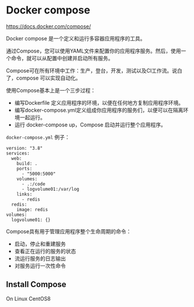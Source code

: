 # Docker compose

https://docs.docker.com/compose/

Docker compose 是一个定义和运行多容器应用程序的工具。

通过Compose，您可以使用YAML文件来配置你的应用程序服务。然后，使用一个命令，就可以从配置中创建并启动所有服务。

Compose可在所有环境中工作：生产，登台，开发，测试以及CI工作流。说白了，compose 可以实现自动化。

使用Compose基本上是一个三步过程：
- 编写Dockerfile 定义应用程序的环境，以便在任何地方复制应用程序环境。
- 编写docker-compose.yml定义组成你应用程序的服务们，以便可以在隔离环境一起运行。
- 运行 docker-compose up，Compose 启动并运行整个应用程序。

`docker-compose.yml` 例子：
```
version: "3.8"
services:
  web:
    build: .
    ports:
      - "5000:5000"
    volumes:
      - .:/code
      - logvolume01:/var/log
    links:
      - redis
  redis:
    image: redis
volumes:
  logvolume01: {}
```

Compose具有用于管理应用程序整个生命周期的命令：
- 启动，停止和重建服务
- 查看正在运行的服务的状态
- 流运行服务的日志输出
- 对服务运行一次性命令

## Install Compose
On Linux CentOS8
